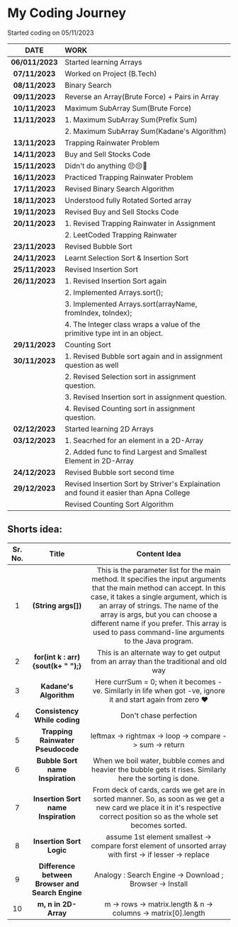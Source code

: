 # My Coding Journey

Started coding on 05/11/2023

|    **DATE**     | **WORK**                                                                               |
| :-------------: | :------------------------------------------------------------------------------------- |
| **06/011/2023** | Started learning Arrays                                                                |
| **07/11/2023**  | Worked on Project (B.Tech)                                                             |
| **08/11/2023**  | Binary Search                                                                          |
| **09/11/2023**  | Reverse an Array(Brute Force) + Pairs in Array                                         |
| **10/11/2023**  | Maximum SubArray Sum(Brute Force)                                                      |
| **11/11/2023**  | 1. Maximum SubArray Sum(Prefix Sum)                                                    |
|                 | 2. Maximum SubArray Sum(Kadane's Algorithm)                                            |
| **13/11/2023**  | Trapping Rainwater Problem                                                             |
| **14/11/2023**  | Buy and Sell Stocks Code                                                               |
| **15/11/2023**  | Didn't do anything 😔😔🤧                                                              |
| **16/11/2023**  | Practiced Trapping Rainwater Problem                                                   |
| **17/11/2023**  | Revised Binary Search Algorithm                                                        |
| **18/11/2023**  | Understood fully Rotated Sorted array                                                  |
| **19/11/2023**  | Revised Buy and Sell Stocks Code                                                       |
| **20/11/2023**  | 1. Revised Trapping Rainwater in Assignment                                            |
|                 | 2. LeetCoded Trapping Rainwater                                                        |
| **23/11/2023**  | Revised Bubble Sort                                                                    |
| **24/11/2023**  | Learnt Selection Sort & Insertion Sort                                                 |
| **25/11/2023**  | Revised Insertion Sort                                                                 |
| **26/11/2023**  | 1. Revised Insertion Sort again                                                        |
|                 | 2. Implemented Arrays.sort();                                                          |
|                 | 3. Implemented Arrays.sort(arrayName, fromIndex, toIndex);                             |
|                 | 4. The Integer class wraps a value of the primitive type int in an object.             |
| **29/11/2023**  | Counting Sort                                                                          |
| **30/11/2023**  | 1. Revised Bubble sort again and in assignment question as well                        |
|                 | 2. Revised Selection sort in assignment question.                                      |
|                 | 3. Revised Insertion sort in assignment question.                                      |
|                 | 4. Revised Counting sort in assignment question.                                       |
| **02/12/2023**  | Started learning 2D Arrays                                                             |
| **03/12/2023**  | 1. Seacrhed for an element in a 2D-Array                                               |
|                 | 2. Added func to find Largest and Smallest Element in 2D-Array                         |
| **24/12/2023**  | Revised Bubble sort second time                                                        |
| **29/12/2023**  | Revised Insertion Sort by Striver's Explaination and found it easier than Apna College |
|                 | Revised Counting Sort Algorithm                                                        |

## Shorts idea:

| Sr. No. |                      Title                       |                                                                                                                                                                    Content Idea                                                                                                                                                                    |
| :-----: | :----------------------------------------------: | :------------------------------------------------------------------------------------------------------------------------------------------------------------------------------------------------------------------------------------------------------------------------------------------------------------------------------------------------: |
|    1    |               **(String args[])**                | This is the parameter list for the main method. It specifies the input arguments that the main method can accept. In this case, it takes a single argument, which is an array of strings. The name of the array is args, but you can choose a different name if you prefer. This array is used to pass command-line arguments to the Java program. |
|    2    |       **for(int k : arr){sout(k+ " ");}**        |                                                                                                                               This is an alternate way to get output from an array than the traditional and old way                                                                                                                                |
|    3    |              **Kadane's Algorithm**              |                                                                                                                   Here currSum = 0; when it becomes -ve. Similarly in life when got -ve, ignore it and start again from zero ❤️                                                                                                                    |
|    4    |           **Consistency While coding**           |                                                                                                                                                               Don't chase perfection                                                                                                                                                               |
|    5    |        **Trapping Rainwater Pseudocode**         |                                                                                                                                              leftmax -> rightmax -> loop -> compare -> sum -> return                                                                                                                                               |
|    6    |         **Bubble Sort name Inspiration**         |                                                                                                                     When we boil water, bubble comes and heavier the bubble gets it rises. Similarly here the sorting is done.                                                                                                                     |
|    7    |       **Insertion Sort name Inspiration**        |                                                                                    From deck of cards, cards we get are in sorted manner. So, as soon as we get a new card we place it in it's respective correct position so as the whole set becomes sorted.                                                                                     |
|    8    |             **Insertion Sort Logic**             |                                                                                                                     assume 1st element smallest -> compare forst element of unsorted array with first -> if lesser -> replace                                                                                                                      |
|    9    | **Difference between Browser and Search Engine** |                                                                                                                                              Analogy : Search Engine -> Download ; Browser -> Install                                                                                                                                              |
|   10    |               **m, n in 2D-Array**               |                                                                                                                                           m -> rows -> matrix.length & n -> columns -> matrix[0].length                                                                                                                                            |
